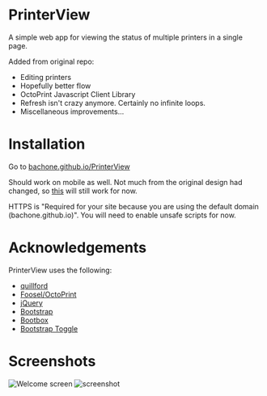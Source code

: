 # PrinterView
A simple web app for viewing the status of multiple printers in a single page.

Added from original repo:
- Editing printers
- Hopefully better flow
- OctoPrint Javascript Client Library
- Refresh isn't crazy anymore. Certainly no infinite loops.
- Miscellaneous improvements...

# Installation

Go to [bachone.github.io/PrinterView](http://bachone.github.io/PrinterView/)

Should work on mobile as well. Not much from the original design had changed, so [this](https://github.com/quillford/PrinterView/wiki) will still work for now. 

HTTPS is "Required for your site because you are using the default domain (bachone.github.io)". You will need to enable unsafe scripts for now. 

# Acknowledgements
PrinterView uses the following:
* [quillford](https://github.com/quillford)
* [Foosel/OctoPrint](https://github.com/foosel/OctoPrint)
* [jQuery](https://jquery.com/)
* [Bootstrap](http://getbootstrap.com/)
* [Bootbox](http://bootboxjs.com/)
* [Bootstrap Toggle](http://www.bootstraptoggle.com/)

# Screenshots
![Welcome screen](https://raw.githubusercontent.com/quillford/PrinterView/master/images/screenshots/screenshot-welcome.png)
![screenshot](https://raw.githubusercontent.com/quillford/PrinterView/master/images/screenshots/screenshot.png)
